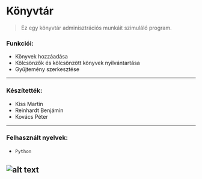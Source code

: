 # Könyvtár
> Ez egy könyvtár adminisztrációs munkáit szimuláló program.
### Funkciói:
- Könyvek hozzáadása
- Kölcsönzők és kölcsönzött könyvek nyilvántartása
- Gyűjtemény szerkesztése
---
### Készítették: 
- Kiss Martin 
- Reinhardt Benjámin
- Kovács Péter
---
### Felhasznált nyelvek:
- `Python`

![alt text](https://user-images.githubusercontent.com/90604013/200786318-72b6dd83-de83-49c1-a9c4-83e2760f85f9.png)
---
